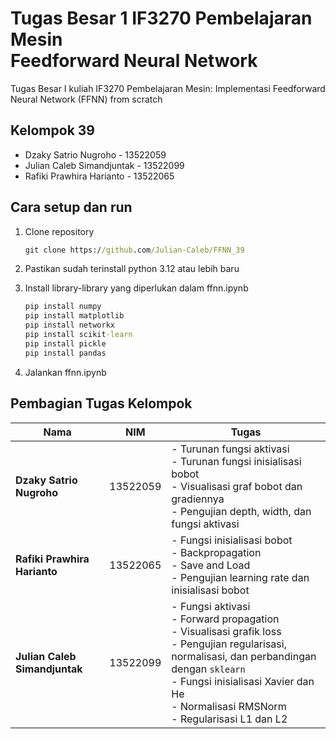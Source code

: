 # Tugas Besar 1 IF3270 Pembelajaran Mesin <br /> Feedforward Neural Network
Tugas Besar I kuliah IF3270 Pembelajaran Mesin: Implementasi Feedforward Neural Network (FFNN) from scratch

## Kelompok 39

- Dzaky Satrio Nugroho - 13522059
- Julian Caleb Simandjuntak - 13522099
- Rafiki Prawhira Harianto - 13522065

## Cara setup dan run

1. Clone repository

    ```cmd
    git clone https://github.com/Julian-Caleb/FFNN_39
    ```

2. Pastikan sudah terinstall python 3.12 atau lebih baru
3. Install library-library yang diperlukan dalam ffnn.ipynb

    ```cmd
    pip install numpy
    pip install matplotlib
    pip install networkx
    pip install scikit-learn
    pip install pickle
    pip install pandas
    ```

4. Jalankan ffnn.ipynb

## Pembagian Tugas Kelompok

| Nama                        | NIM       | Tugas                                                                                                                                     |
|-----------------------------|-----------|-------------------------------------------------------------------------------------------------------------------------------------------|
| **Dzaky Satrio Nugroho**    | 13522059  | - Turunan fungsi aktivasi  <br> - Turunan fungsi inisialisasi bobot  <br> - Visualisasi graf bobot dan gradiennya  <br> - Pengujian depth, width, dan fungsi aktivasi |
| **Rafiki Prawhira Harianto**| 13522065  | - Fungsi inisialisasi bobot  <br> - Backpropagation  <br> - Save and Load  <br> - Pengujian learning rate dan inisialisasi bobot         |
| **Julian Caleb Simandjuntak**| 13522099 | - Fungsi aktivasi  <br> - Forward propagation  <br> - Visualisasi grafik loss  <br> - Pengujian regularisasi, normalisasi, dan perbandingan dengan `sklearn`  <br> - Fungsi inisialisasi Xavier dan He  <br> - Normalisasi RMSNorm  <br> - Regularisasi L1 dan L2 |

